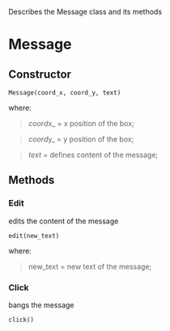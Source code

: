 Describes the Message class and its methods

Message
=======

Constructor
-----------

~~~~ {.prettyprint}
Message(coord_x, coord_y, text)
~~~~

where:

> *coord*x\_ = x position of the box;

> *coord*y\_ = y position of the box;

> *text* = defines content of the message;

Methods
-------

### Edit

edits the content of the message

~~~~ {.prettyprint}
edit(new_text)
~~~~

where:

> new\_text = new text of the message;

### Click

bangs the message

~~~~ {.prettyprint}
click()
~~~~


